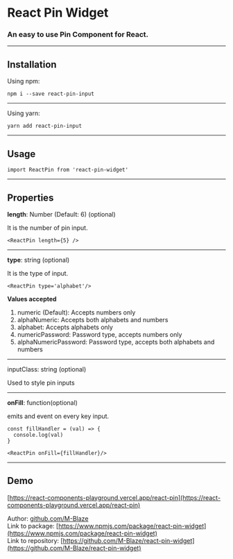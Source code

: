 # React Pin Widget

### An easy to use Pin Component for React.

---

## Installation

Using npm:

```
npm i --save react-pin-input
```

---

Using yarn:

```
yarn add react-pin-input
```

---

## Usage

```
import ReactPin from 'react-pin-widget'
```

---

## Properties

<div>
  <strong>length</strong>: Number (Default: 6) (optional)
  
  It is the number of pin input.
  
  ```
  <ReactPin length={5} />
  ```
</div>
<hr />
<div>
  <strong>type</strong>: string (optional)
  
  It is the type of input.

```
<ReactPin type='alphabet'/>
```

<strong>Values accepted</strong>

  <ol>
    <li>
        <span>numeric (Default):</span> Accepts numbers only
    </li>
    <li>
        <span>alphaNumeric:</span> Accepts both alphabets and numbers
    </li>
    <li>
        <span>alphabet:</span> Accepts alphabets only
    </li>
    <li>
        <span>numericPassword:</span> Password type, accepts numbers only
    </li>
    <li>
        <span>alphaNumericPassword:</span> Password type, accepts both alphabets and numbers
    </li>
  </ol>
</div>
<hr />
<div>
  <span>inputClass: string</span> (optional)

Used to style pin inputs

</div>
<hr />
<div>
  <strong>onFill</strong>: function(optional)

emits and event on every key input.

```
const fillHandler = (val) => {
  console.log(val)
}

<ReactPin onFill={fillHandler}/>
```

</div>

---

## Demo

[https://react-components-playground.vercel.app/react-pin](https://react-components-playground.vercel.app/react-pin)

Author: [github.com/M-Blaze](github.com/M-Blaze)  
Link to package: [https://www.npmjs.com/package/react-pin-widget](https://www.npmjs.com/package/react-pin-widget)  
Link to repository: [https://github.com/M-Blaze/react-pin-widget](https://github.com/M-Blaze/react-pin-widget)
